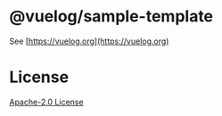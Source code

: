# @vuelog/sample-template

See [https://vuelog.org](https://vuelog.org)

# License

[Apache-2.0 License](#../LICENSE)

